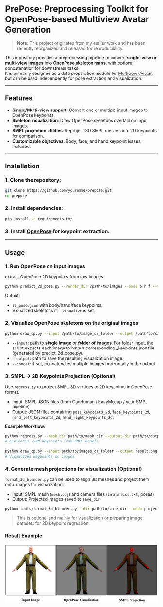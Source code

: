 # PrePose: Preprocessing Toolkit for OpenPose-based Multiview Avatar Generation

> **Note**: This project originates from my earlier work and has been recently reorganized and released for reproducibility.

This repository provides a preprocessing pipeline to convert **single-view or multi-view images** into **OpenPose skeleton maps**, with optional concatenation for downstream tasks.  
It is primarily designed as a data preparation module for [Multiview-Avatar](https://github.com/ArcherFMY/Multiview-Avatar), but can be used independently for pose extraction and visualization.

---

## Features
- **Single/Multi-view support**: Convert one or multiple input images to OpenPose keypoints.
- **Skeleton visualization**: Draw OpenPose skeletons overlaid on input images.
- **SMPL projection utilities**: Reproject 3D SMPL meshes into 2D keypoints for comparison.
- **Customizable objectives**: Body, face, and hand keypoint losses included.

---

## Installation

### 1. Clone the repository:
```bash
git clone https://github.com/yourname/prepose.git
cd prepose
```

### 2. Install dependencies:
```bash
pip install -r requirements.txt
```

### 3. Install [OpenPose](https://github.com/CMU-Perceptual-Computing-Lab/openpose) for keypoint extraction.

---

## Usage
### 1. Run OpenPose on input images
extract OpenPose 2D keypoints from raw images
```bash
python predict_2d_pose.py --render_dir /path/to/images --mode b h f --visualize
```
Output:
- `2D_pose.json` with body/hand/face keypoints.
- Visualized skeletons if `--visualize` is set.
### 2. Visualize OpenPose skeletons on the original images
```bash
python draw_op.py --input /path/to/image_or_folder --output /path/to/save.png [--concat]
```
- `--input`: path to **single image** or **folder of images**.
For folder input, the script expects each image to have a corresponding _keypoints.json file (generated by predict_2d_pose.py).
- `--output`: path to save the resulting visualization image.
- `--concat`: if set, concatenates multiple images horizontally in the output.

### 3. SMPL → 2D Keypoints Projection (Optional)
Use `regress.py` to project SMPL 3D vertices to 2D keypoints in OpenPose format.
- Input: SMPL JSON files (from GauHuman / EasyMocap / your SMPL pipeline)
- Output: JSON files containing `pose_keypoints_2d`, `face_keypoints_2d`, `hand_left_keypoints_2d`, `hand_right_keypoints_2d`.

**Example Workflow:**
```bash
python regress.py --mesh_dir path/to/mesh_dir --output_dir path/to/output
# Generates JSON keypoints from SMPL models

python draw_op.py --input path/to/images_or_folder --output result.png --concat
# Visualizes keypoints on images
```

### 4. Generate mesh projections for visualization (Optional)
`format_3d_blender.py` can be used to align 3D meshes and project them onto images for visualization.  
- Input: SMPL mesh (`mesh.obj`) and camera files (`intrinsics.txt`, poses)  
- Output: Projected images saved to `save_dir`  

```bash
python tools/format_3d_blender.py --dir path/to/case_dir --mode project
```
>This is optional and mainly for visualization or preparing image datasets for 2D keypoint regression.

### Result Example

<p align="center">
  <img src="assets/result.png" width="600"/>
</p>



